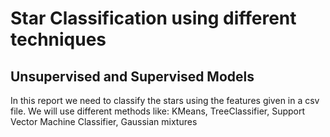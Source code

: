 # Star Classification using different techniques
## Unsupervised and Supervised Models

In this report we need to classify the stars using the features given in a csv file. 
We will use different methods like: KMeans, TreeClassifier, Support Vector Machine Classifier, Gaussian mixtures